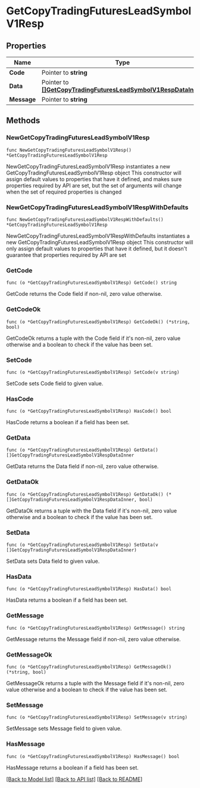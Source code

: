 # GetCopyTradingFuturesLeadSymbolV1Resp

## Properties

Name | Type | Description | Notes
------------ | ------------- | ------------- | -------------
**Code** | Pointer to **string** |  | [optional] 
**Data** | Pointer to [**[]GetCopyTradingFuturesLeadSymbolV1RespDataInner**](GetCopyTradingFuturesLeadSymbolV1RespDataInner.md) |  | [optional] 
**Message** | Pointer to **string** |  | [optional] 

## Methods

### NewGetCopyTradingFuturesLeadSymbolV1Resp

`func NewGetCopyTradingFuturesLeadSymbolV1Resp() *GetCopyTradingFuturesLeadSymbolV1Resp`

NewGetCopyTradingFuturesLeadSymbolV1Resp instantiates a new GetCopyTradingFuturesLeadSymbolV1Resp object
This constructor will assign default values to properties that have it defined,
and makes sure properties required by API are set, but the set of arguments
will change when the set of required properties is changed

### NewGetCopyTradingFuturesLeadSymbolV1RespWithDefaults

`func NewGetCopyTradingFuturesLeadSymbolV1RespWithDefaults() *GetCopyTradingFuturesLeadSymbolV1Resp`

NewGetCopyTradingFuturesLeadSymbolV1RespWithDefaults instantiates a new GetCopyTradingFuturesLeadSymbolV1Resp object
This constructor will only assign default values to properties that have it defined,
but it doesn't guarantee that properties required by API are set

### GetCode

`func (o *GetCopyTradingFuturesLeadSymbolV1Resp) GetCode() string`

GetCode returns the Code field if non-nil, zero value otherwise.

### GetCodeOk

`func (o *GetCopyTradingFuturesLeadSymbolV1Resp) GetCodeOk() (*string, bool)`

GetCodeOk returns a tuple with the Code field if it's non-nil, zero value otherwise
and a boolean to check if the value has been set.

### SetCode

`func (o *GetCopyTradingFuturesLeadSymbolV1Resp) SetCode(v string)`

SetCode sets Code field to given value.

### HasCode

`func (o *GetCopyTradingFuturesLeadSymbolV1Resp) HasCode() bool`

HasCode returns a boolean if a field has been set.

### GetData

`func (o *GetCopyTradingFuturesLeadSymbolV1Resp) GetData() []GetCopyTradingFuturesLeadSymbolV1RespDataInner`

GetData returns the Data field if non-nil, zero value otherwise.

### GetDataOk

`func (o *GetCopyTradingFuturesLeadSymbolV1Resp) GetDataOk() (*[]GetCopyTradingFuturesLeadSymbolV1RespDataInner, bool)`

GetDataOk returns a tuple with the Data field if it's non-nil, zero value otherwise
and a boolean to check if the value has been set.

### SetData

`func (o *GetCopyTradingFuturesLeadSymbolV1Resp) SetData(v []GetCopyTradingFuturesLeadSymbolV1RespDataInner)`

SetData sets Data field to given value.

### HasData

`func (o *GetCopyTradingFuturesLeadSymbolV1Resp) HasData() bool`

HasData returns a boolean if a field has been set.

### GetMessage

`func (o *GetCopyTradingFuturesLeadSymbolV1Resp) GetMessage() string`

GetMessage returns the Message field if non-nil, zero value otherwise.

### GetMessageOk

`func (o *GetCopyTradingFuturesLeadSymbolV1Resp) GetMessageOk() (*string, bool)`

GetMessageOk returns a tuple with the Message field if it's non-nil, zero value otherwise
and a boolean to check if the value has been set.

### SetMessage

`func (o *GetCopyTradingFuturesLeadSymbolV1Resp) SetMessage(v string)`

SetMessage sets Message field to given value.

### HasMessage

`func (o *GetCopyTradingFuturesLeadSymbolV1Resp) HasMessage() bool`

HasMessage returns a boolean if a field has been set.


[[Back to Model list]](../README.md#documentation-for-models) [[Back to API list]](../README.md#documentation-for-api-endpoints) [[Back to README]](../README.md)


